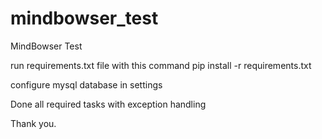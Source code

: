 # mindbowser_test
MindBowser Test 

run requirements.txt file with this command
pip install -r requirements.txt

configure mysql database in settings

Done all required tasks with exception handling

Thank you.
